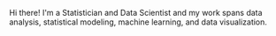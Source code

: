 Hi there! I'm a Statistician and Data Scientist and my work spans data analysis, statistical modeling, machine learning, and data visualization.
